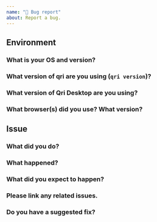 ```yaml
---
name: "🐞 Bug report"
about: Report a bug.
---
```

<!--
Hello! Thanks for taking an interest in Qri.

Please search open and closed issues before submitting.

Existing issues often contain information about workarounds, resolution, or progress updates.

✂️ You can delete any html comments. ✂️

Thanks for your help.

-->
## Environment
<!-- ✂️ Delete any environment questions that do not apply to your issue. ✂️ -->

### What is your OS and version?



### What version of qri are you using (`qri version`)?



### What version of Qri Desktop are you using?



### What browser(s) did you use? What version?



## Issue

### What did you do?



### What happened?



### What did you expect to happen?



<!-- Optional additional information. 
     ✂️ Cut any that do not apply. -->

### Please link any related issues.
### Do you have a suggested fix?

<!-- Thank you for your time. -->